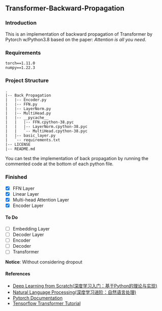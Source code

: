 ## Transformer-Backward-Propagation

### Introduction

This is an implementation of backward propagation of Transformer by Pytorch w/Python3.8 based on the paper: *Attention is all you need*.

### Requirements

```
torch==1.11.0
numpy==1.22.3
```

### Project Structure

```
.
|-- Back_Propagation
|   |-- Encoder.py
|   |-- FFN.py
|   |-- LayerNorm.py
|   |-- MultiHead.py
|   |-- __pycache__
|   |   |-- FFN.cpython-38.pyc
|   |   |-- LayerNorm.cpython-38.pyc
|   |   `-- MultiHead.cpython-38.pyc
|   |-- basic_layer.py
|   `-- requirements.txt
|-- LICENSE
|-- README.md
```

You can test the implementation of back propagation by running the commented code at the bottom of each python file.

### Finished

- [x] FFN Layer
- [x] Linear Layer
- [x] Multi-head Attention Layer
- [x] Encoder Layer

#### To Do

- [ ] Embedding Layer
- [ ] Decoder Layer
- [ ] Encoder
- [ ] Decoder
- [ ] Transformer

**Notice**: Without considering dropout

#### References

- [Deep Learning from Scratch(深度学习入门：基于Python的理论与实现)](https://book.douban.com/subject/30270959/)
- [Natural Language Processing(深度学习进阶：自然语言处理)](https://book.douban.com/subject/35225413/)
- [Pytorch Documentation](https://pytorch.org/docs/stable/index.html)
- [Tensorflow Transformer Tutorial](https://tensorflow.google.cn/tutorials/text/transformer)
